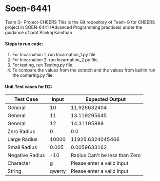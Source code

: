 # Soen-6441
Team G- Project-CHEERS
This is the Git repository of Team-G for CHEERS project in  SOEN-6441 (Advanced Programming practices) under the guidance of prof.Pankaj Kamthan

#### Steps to run code:
1. For Incarnation 1, run Incarnation_1.py file.
2. For Incarnation 2, run Incarnation_2.py file.
3. For testing, run Testing.py file.
4. To compare the values from the scratch and the values from builtin run the comaring.py file.


#### Unit Test cases for D2:
| Test Case  | Input | Expected Output |
| ------------- | ------------- | ------------- |
| General  | 10  | 11.926632404 |
| General  | 11  | 13.119295645 |
| General  | 12 | 14.31195888 |
| Zero Radius  | 0  | 0.0 |
| Large Radius  | 10000  | 11926.6324045466 |
| Small Radius  | 0.005 | 0.0059633162 |
| Negative Radius  | -10 | Radius Can't be less than Zero |
| Character  | g | Please enter a valid input |
| String  | qwerty | Please enter a valid input |


